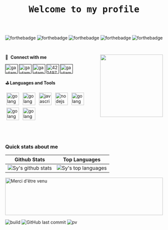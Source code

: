 
<pre>
<h1 align="center">Welcome to my profile</a>
 </pre>


![forthebadge](https://forthebadge.com/images/badges/ages-18.svg)
![forthebadge](https://forthebadge.com/images/badges/built-by-developers.svg)
![forthebadge](https://forthebadge.com/images/badges/uses-html.svg)
![forthebadge](https://forthebadge.com/images/badges/uses-css.svg)
![forthebadge](https://forthebadge.com/images/badges/uses-js.svg)


<br/>




 
<a href="#"><img align="right" src="https://www.icegif.com/wp-content/uploads/welcome-icegif-1.gif" width="200 " height="200" /></a>
 
 
 
 🔗 &nbsp;**Connect with me**
<p align="left">
<a href="" target="blank"><img align="center" src="https://cdn.jsdelivr.net/npm/simple-icons@3.0.1/icons/dev-dot-to.svg" alt="gautamkrishnar" height="30" width="40" /></a>
<a href="" target="blank"><img align="center" src="https://raw.githubusercontent.com/rahuldkjain/github-profile-readme-generator/master/src/images/icons/Social/twitter.svg" alt="gautamkrishnar" height="30" width="40" /></a>
<a href="" target="blank"><img align="center" src="https://raw.githubusercontent.com/rahuldkjain/github-profile-readme-generator/master/src/images/icons/Social/linked-in-alt.svg" alt="gautamkrishnar" height="30" width="40" /></a>
<a href="" target="blank"><img align="center" src="https://raw.githubusercontent.com/rahuldkjain/github-profile-readme-generator/master/src/images/icons/Social/stack-overflow.svg" alt="4214976" height="30" width="40" /></a>
<a href="" target="blank"><img align="center" src="https://raw.githubusercontent.com/rahuldkjain/github-profile-readme-generator/master/src/images/icons/Social/instagram.svg" alt="gautamkrishnar" height="30" width="40" /></a>

</p>
 
 

**⛳️ Languages and Tools**
 <p>
<img src="https://www.w3.org/html/logo/downloads/HTML5_Badge_256.png" height="40" style="vertical-align:down; margin:4px" alt="golang">
<img src="https://cdn.iconscout.com/icon/free/png-256/css-131-722685.png" height="40" style="vertical-align:down; margin:4px" alt="golang">
<img src="https://github.com/blackcater/blackcater/raw/main/images/logo-javascript.svg" height="40" style="vertical-align:down; margin:4px" alt="javascript">
<img src="https://github.com/blackcater/blackcater/raw/main/images/logo-nodejs.svg" height="40" style="vertical-align:down; margin:4px" alt="nodejs">
<img src="https://gabrielaugusto.me/wp-content/uploads/2021/06/Java_Logo.png" height="40" style="vertical-align:down; margin:4px" alt="golang">
<img src="https://www.ideematic.com/wp-content/uploads/2018/02/mysql.png" height="40" style="vertical-align:down; margin:4px" alt="golang">
<img src="https://github.com/blackcater/blackcater/raw/main/images/logo-golang.svg" height="40" style="vertical-align:down; margin:4px" alt="golang">


</p>
  


<br/>

 
 </br>
 
 
 ### Quick stats about me
| Github Stats | Top Languages |
| --- | --- |
| ![Sy's github stats](https://github-readme-stats.vercel.app/api?username=Tinou95&show_icons=true&title_color=f6c32c&icon_color=f6c32c&text_color=9f9f9f&bg_color=151515&count_private=true) | ![Sy's top languages](https://github-readme-stats.vercel.app/api/top-langs/?username=Tinou95&show_icons=true&title_color=f6c32c&icon_color=f6c32c&text_color=9f9f9f&bg_color=151515&count_private=true&layout=compact) |




<img height="120" alt="Merci d'être venu" width="100%" src="https://raw.githubusercontent.com/BrunnerLivio/brunnerlivio/master/images/marquee.svg" />

                     
![build](https://github.com/mopig/mopig/workflows/build/badge.svg)
![GitHub last commit](https://img.shields.io/github/last-commit/mopig/mopig)
![pv](https://pageview.vercel.app/?github_user=mopig)






 
